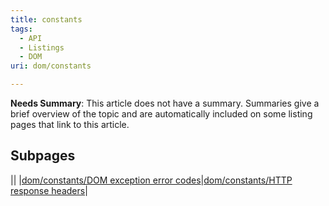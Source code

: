 ```yaml
---
title: constants
tags:
  - API
  - Listings
  - DOM
uri: dom/constants

---
```

**Needs Summary**: This article does not have a summary. Summaries give a brief overview of the topic and are automatically included on some listing pages that link to this article.

## <span>Subpages</span>

||
|[dom/constants/DOM exception error codes](/dom/constants/DOM_exception_error_codes)|[dom/constants/HTTP response headers](/dom/constants/HTTP_response_headers)|

